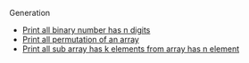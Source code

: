 Generation
* [Print all binary number has n digits](bin.c)
* [Print all permutation of an array](permutation..c)
* [Print all sub array has k elements from array has n element](subSet.c)
